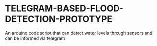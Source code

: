 # TELEGRAM-BASED-FLOOD-DETECTION-PROTOTYPE
An arduino code script that can detect water levels through sensors and can be informed via telegram 
